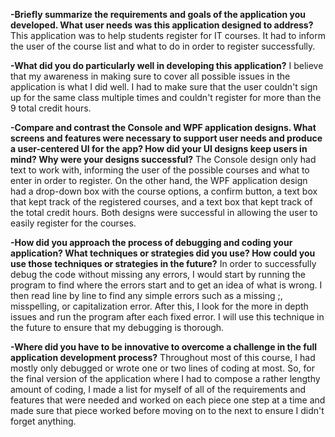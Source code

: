 **-Briefly summarize the requirements and goals of the application you developed. What user needs was this application designed to address?**
This application was to help students register for IT courses. It had to inform the user of the course list and what to do in order to register successfully.

**-What did you do particularly well in developing this application?**
I believe that my awareness in making sure to cover all possible issues in the application is what I did well. I had to make sure that the user couldn't sign up for the same class multiple times and couldn't register for more than the 9 total credit hours.

**-Compare and contrast the Console and WPF application designs. What screens and features were necessary to support user needs and produce a user-centered UI for the app? How did your UI designs keep users in mind? Why were your designs successful?**
The Console design only had text to work with, informing the user of the possible courses and what to enter in order to register. On the other hand, the WPF application design had a drop-down box with the course options, a confirm button, a text box that kept track of the registered courses, and a text box that kept track of the total credit hours. Both designs were successful in allowing the user to easily register for the courses.

**-How did you approach the process of debugging and coding your application? What techniques or strategies did you use? How could you use those techniques or strategies in the future?**
In order to successfully debug the code without missing any errors, I would start by running the program to find where the errors start and to get an idea of what is wrong. I then read line by line to find any simple errors such as a missing ;, misspelling, or capitalization error. After this, I look for the more in depth issues and run the program after each fixed error. I will use this technique in the future to ensure that my debugging is thorough.

**-Where did you have to be innovative to overcome a challenge in the full application development process?**
Throughout most of this course, I had mostly only debugged or wrote one or two lines of coding at most. So, for the final version of the application where I had to compose a rather lengthy amount of coding, I made a list for myself of all of the requirements and features that were needed and worked on each piece one step at a time and made sure that piece worked before moving on to the next to ensure I didn't forget anything.

